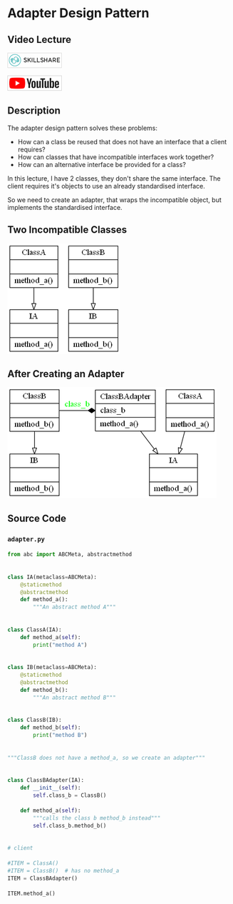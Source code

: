 # Adapter Design Pattern

## Video Lecture

<a id="skillShareVideoLink" href="https://skl.sh/34SM2Xg" target="_blank" title="Adapter Design Pattern"><img src="/img/skillshare_btn_sm.gif" alt="Adapter Design Pattern"/></a> 
<!-- <a id="udemyVideoLink" href="https://www.udemy.com/course/design-patterns-in-python/learn/lecture/16399566/?referralCode=7493DBBBF97FF2B0D24D" target="_blank" title="Adapter Design Pattern"><img src="/img/udemy_btn_sm.gif" alt="Adapter Design Pattern"/></a> -->
<a id="ytVideoLink" href="https://youtu.be/lAzRy8_qMi0" target="_blank" title="Adapter Design Pattern"><img src="/img/yt_btn_sm.gif" alt="Adapter Design Pattern"/></a> 

## Description

The adapter design pattern solves these problems:

- How can a class be reused that does not have an interface that a client requires?
- How can classes that have incompatible interfaces work together?
- How can an alternative interface be provided for a class?

In this lecture, I have 2 classes, they don't share the same interface. The client requires it's objects to use an already standardised interface.

So we need to create an adapter, that wraps the incompatible object, but implements the standardised interface.

## Two Incompatible Classes
![Adapter Design Pattern](adapter_before.png)

## After Creating an Adapter
![Adapter Design Pattern](adapter.png)

## Source Code

### **`adapter.py`**
```python
from abc import ABCMeta, abstractmethod


class IA(metaclass=ABCMeta):
    @staticmethod
    @abstractmethod
    def method_a():
        """An abstract method A"""


class ClassA(IA):
    def method_a(self):
        print("method A")


class IB(metaclass=ABCMeta):
    @staticmethod
    @abstractmethod
    def method_b():
        """An abstract method B"""


class ClassB(IB):
    def method_b(self):
        print("method B")


"""ClassB does not have a method_a, so we create an adapter"""


class ClassBAdapter(IA):
    def __init__(self):
        self.class_b = ClassB()

    def method_a(self):
        """calls the class b method_b instead"""
        self.class_b.method_b()


# client

#ITEM = ClassA()
#ITEM = ClassB()  # has no method_a
ITEM = ClassBAdapter()

ITEM.method_a()

```